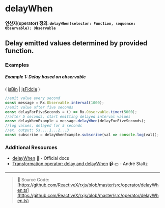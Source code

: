 # delayWhen
#### 연산자(operator) 정의: `delayWhen(selector: Function, sequence: Observable): Observable`

## Delay emitted values determined by provided function.

### Examples

##### Example 1: Delay based on observable

( [jsBin](http://jsbin.com/topohekuje/edit?js,console) | [jsFiddle](https://jsfiddle.net/btroncone/b057mxkL/) )

```js
//emit value every second
const message = Rx.Observable.interval(1000);
//emit value after five seconds
const delayForFiveSeconds = () => Rx.Observable.timer(5000);
//after 5 seconds, start emitting delayed interval values
const delayWhenExample = message.delayWhen(delayForFiveSeconds);
//log values, delayed for 5 seconds
//ex. output: 5s....1...2...3
const subscribe = delayWhenExample.subscribe(val => console.log(val));
```


### Additional Resources
* [delayWhen](http://reactivex.io/rxjs/class/es6/Observable.js~Observable.html#instance-method-delayWhen) :newspaper: - Official docs
* [Transformation operator: delay and delayWhen](https://egghead.io/lessons/rxjs-transformation-operators-delay-and-delaywhen?course=rxjs-beyond-the-basics-operators-in-depth) :video_camera: :dollar: - André Staltz

---
> :file_folder: Source Code:  [https://github.com/ReactiveX/rxjs/blob/master/src/operator/delayWhen.ts](https://github.com/ReactiveX/rxjs/blob/master/src/operator/delayWhen.ts)
